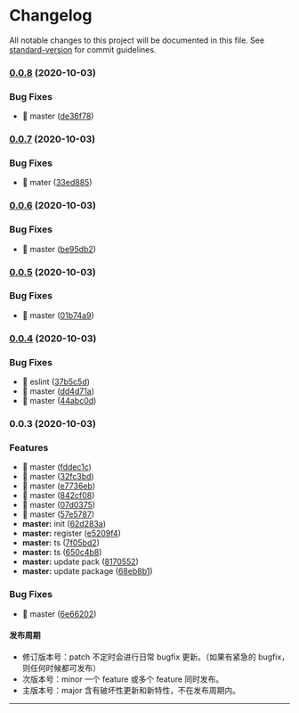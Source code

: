 # Changelog

All notable changes to this project will be documented in this file. See [standard-version](https://github.com/conventional-changelog/standard-version) for commit guidelines.

### [0.0.8](https://github.com/chenjiajing23/apis/compare/v0.0.7...v0.0.8) (2020-10-03)


### Bug Fixes

* 🐛 master ([de36f78](https://github.com/chenjiajing23/apis/commit/de36f785f1fb53adb1830d65d3f226554867fded))

### [0.0.7](https://github.com/chenjiajing23/apis/compare/v0.0.6...v0.0.7) (2020-10-03)


### Bug Fixes

* 🐛 mater ([33ed885](https://github.com/chenjiajing23/apis/commit/33ed885fc473b3a910d7c9fe8d5df4abbf9a2354))

### [0.0.6](https://github.com/chenjiajing23/apis/compare/v0.0.5...v0.0.6) (2020-10-03)


### Bug Fixes

* 🐛 master ([be95db2](https://github.com/chenjiajing23/apis/commit/be95db2e63e2c9b66578a6fb1aa651a0496e45c1))

### [0.0.5](https://github.com/chenjiajing23/apis/compare/v0.0.4...v0.0.5) (2020-10-03)


### Bug Fixes

* 🐛 master ([01b74a9](https://github.com/chenjiajing23/apis/commit/01b74a9e7e3c05a302fd09f07dd193fd2a166027))

### [0.0.4](https://github.com/chenjiajing23/apis/compare/v0.0.3...v0.0.4) (2020-10-03)


### Bug Fixes

* 🐛 eslint ([37b5c5d](https://github.com/chenjiajing23/apis/commit/37b5c5d088d617e0786beccd546c0281b90d3262))
* 🐛 master ([dd4d71a](https://github.com/chenjiajing23/apis/commit/dd4d71a0691a5b7418a3baed1dfd6a97f8ae3001))
* 🐛 master ([44abc0d](https://github.com/chenjiajing23/apis/commit/44abc0d2162cc522527e94d170a60137d521cf83))

### 0.0.3 (2020-10-03)


### Features

* 🎸 master ([fddec1c](https://github.com/chenjiajing23/apis/commit/fddec1c14ffc3edcd5fddcb14c86130d0dbd48bf))
* 🎸 master ([32fc3bd](https://github.com/chenjiajing23/apis/commit/32fc3bde5977d3de9c53e37efb899866d29f159a))
* 🎸 master ([e7736eb](https://github.com/chenjiajing23/apis/commit/e7736eb4e6d30b1d4d283a4fb6fdbf7f741d7a85))
* 🎸 master ([842cf08](https://github.com/chenjiajing23/apis/commit/842cf08054bb3722ef07355bd39611cad5503ccb))
* 🎸 master ([07d0375](https://github.com/chenjiajing23/apis/commit/07d0375eb02a3bb390de8388750e54362774b529))
* 🎸 master ([57e5787](https://github.com/chenjiajing23/apis/commit/57e578736dfaffe1da2d5ad538bf0c8e081048a4))
* **master:** init ([62d283a](https://github.com/chenjiajing23/apis/commit/62d283a870eedc852ef951d6b6c32b7d4cc63636))
* **master:** register ([e5209f4](https://github.com/chenjiajing23/apis/commit/e5209f4a400e917cae165cf1fffc70eb69e90412))
* **master:** ts ([7f05bd2](https://github.com/chenjiajing23/apis/commit/7f05bd279b9dc12d17ddcff5ff5c0813a6b62fb5))
* **master:** ts ([650c4b8](https://github.com/chenjiajing23/apis/commit/650c4b8abd1d0b231df78a9c8301e5b064ac90c9))
* **master:** update pack ([8170552](https://github.com/chenjiajing23/apis/commit/8170552a43d5531e10366acd5b2a29a014359630))
* **master:** update package ([68eb8b1](https://github.com/chenjiajing23/apis/commit/68eb8b139c1b7b1cfdf0a83f267b8254ec4ba72c))


### Bug Fixes

* 🐛 master ([6e66202](https://github.com/chenjiajing23/apis/commit/6e66202da61be3fea1ec720609d0a6102c2b9c5d))

#### 发布周期

- 修订版本号：patch 不定时会进行日常 bugfix 更新。（如果有紧急的 bugfix，则任何时候都可发布）
- 次版本号：minor 一个 feature 或多个 feature 同时发布。
- 主版本号：major 含有破坏性更新和新特性，不在发布周期内。

---
